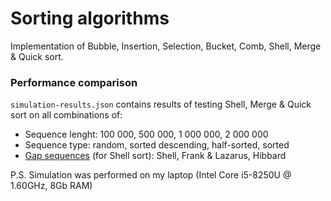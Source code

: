 # Sorting algorithms

Implementation of Bubble, Insertion, Selection, Bucket, Comb, Shell, Merge & Quick sort.

### Performance comparison

`simulation-results.json` contains results  of testing Shell, Merge & Quick sort on all combinations of:
* Sequence lenght: 100 000, 500 000, 1 000 000, 2 000 000
* Sequence type: random, sorted descending, half-sorted, sorted
* [Gap sequences](https://en.wikipedia.org/wiki/Shellsort#Gap_sequences) (for Shell sort): Shell, Frank & Lazarus, Hibbard 

P.S. Simulation was performed on my laptop (Intel Core i5-8250U @ 1.60GHz, 8Gb RAM)
